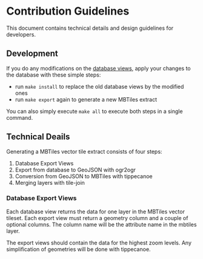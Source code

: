 Contribution Guidelines
=======================

This document contains technical details and design guidelines for developers.

## Development

If you do any modifications on the [database views](layers.sql), apply your changes to the database with these simple steps:

* run `make install` to replace the old database views by the modified ones
* run `make export` again to generate a new MBTiles extract

You can also simply execute `make all` to execute both steps in a single command.

## Technical Deails

Generating a MBTiles vector tile extract consists of four steps:

1. Database Export Views
2. Export from database to GeoJSON with ogr2ogr
3. Conversion from GeoJSON to MBTiles with tippecanoe
4. Merging layers with tile-join

### Database Export Views

Each database view returns the data for one layer in the MBTiles vector tileset. Each export view must return a geometry column and a couple of optional columns. The column name will be the attribute name in the mbtiles layer.

The export views should contain the data for the highest zoom levels. Any simplification of geometries will be done with tippecanoe.
